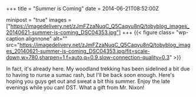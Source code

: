 +++
title = "Summer is Coming"
date = 2014-06-21T08:52:00Z

minipost = "true"
images = ["https://imagedelivery.net/zJmFZzaNuqC_Q5Caqyu8nQ/tobyblog_images_20140621-summer-is-coming_DSC04353.jpg"]
+++
{{< figure class= "wp-caption alignnone" alt="" src="https://imagedelivery.net/zJmFZzaNuqC_Q5Caqyu8nQ/tobyblog_images_20140621-summer-is-coming_DSC04353.jpg/fit=scale-down,w=780,sharpen=1,f=auto,q=0.9,slow-connection-quality=0.3" >}}

In fact, it's already here. My woodland trekking has been sidelined a bit due to having to nurse a sumac rash, but I'll be back soon enough. Here's hoping you guys get out and sweat a bit this summer. Enjoy the late evenings while you can! DST. What a gift from Mr. Nixon!
